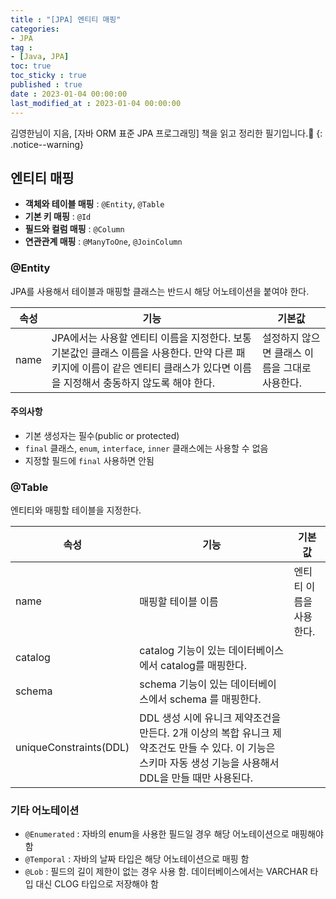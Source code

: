 ```yaml
---
title : "[JPA] 엔티티 매핑"
categories:
- JPA
tag :
- [Java, JPA]
toc: true
toc_sticky : true
published : true
date : 2023-01-04 00:00:00
last_modified_at : 2023-01-04 00:00:00
---
```






김영한님이 지음, [자바 ORM 표준 JPA 프로그래밍] 책을 읽고 정리한 필기입니다.📢
{: .notice--warning}



## 엔티티 매핑

- **객체와 테이블 매핑** : `@Entity`, `@Table`
- **기본 키 매핑** : `@Id`
- **필드와 컬럼 매핑** : `@Column`
- **연관관계 매핑** : `@ManyToOne`, `@JoinColumn`



### @Entity

JPA를 사용해서 테이블과 매핑할 클래스는 반드시 해당 어노테이션을 붙여야 한다.

| 속성 | 기능                                                         | 기본값                                         |
| ---- | ------------------------------------------------------------ | ---------------------------------------------- |
| name | JPA에서는 사용할 엔티티 이름을 지정한다. 보통 기본값인 클래스 이름을 사용한다. 만약 다른 패키지에 이름이 같은 엔티티 클래스가 있다면 이름을 지정해서 충동하지 않도록 해야 한다. | 설정하지 않으면 클래스 이름을 그대로 사용한다. |

#### 주의사항

- 기본 생성자는 필수(public or protected)
- `final` 클래스, `enum`, `interface`, `inner` 클래스에는 사용할 수 없음
- 지정할 필드에 `final` 사용하면 안됨



### @Table

엔티티와 매핑할 테이블을 지정한다.

| 속성                   | 기능                                                         | 기본값                  |
| ---------------------- | ------------------------------------------------------------ | ----------------------- |
| name                   | 매핑할 테이블 이름                                           | 엔티티 이름을 사용한다. |
| catalog                | catalog 기능이 있는 데이터베이스에서 catalog를 매핑한다.     |                         |
| schema                 | schema 기능이 있는 데이터베이스에서 schema 를 매핑한다.      |                         |
| uniqueConstraints(DDL) | DDL 생성 시에 유니크 제약조건을 만든다. 2개 이상의 복합 유니크 제약조건도 만들 수 있다. 이 기능은 스키마 자동 생성 기능을 사용해서 DDL을 만들 때만 사용된다. |                         |



### 기타 어노테이션

- `@Enumerated`  : 자바의 enum을 사용한 필드일 경우 해당 어노테이션으로 매핑해야 함
- `@Temporal` : 자바의 날짜 타입은 해당 어노테이션으로 매핑 함
- `@Lob` : 필드의 길이 제한이 없는 경우 사용 함. 데이터베이스에서는 VARCHAR 타입 대신 CLOG 타입으로 저장해야 함


